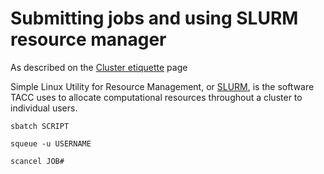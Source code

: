 Submitting jobs and using SLURM resource manager
================================================

As described on the [Cluster etiquette](etiquette.md) page

Simple Linux Utility for Resource Management, or [SLURM](https://computing.llnl.gov/linux/slurm/), is the software TACC uses to allocate computational resources throughout a cluster to individual users. 

`sbatch SCRIPT`

`squeue -u USERNAME`

`scancel JOB#`

